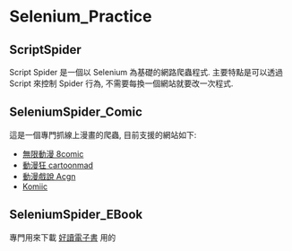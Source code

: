 # Selenium_Practice

## ScriptSpider
Script Spider 是一個以 Selenium 為基礎的網路爬蟲程式. 主要特點是可以透過 Script 來控制 Spider 行為, 不需要每換一個網站就要改一次程式.

## SeleniumSpider_Comic
這是一個專門抓線上漫畫的爬蟲, 目前支援的網站如下:
- [無限動漫 8comic](https://www.comicabc.com/)
- [動漫狂 cartoonmad](https://www.cartoonmad.com/)
- [動漫戲說 Acgn](https://comic.acgn.cc/)
- [Komiic](https://komiic.com/)

## SeleniumSpider_EBook
專門用來下載 [好讀電子書](https://www.haodoo.net/?M=hd&P=welcome) 用的

